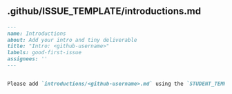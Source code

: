 ## .github/ISSUE_TEMPLATE/introductions.md


```markdown
---
name: Introductions
about: Add your intro and tiny deliverable
title: "Intro: <github-username>"
labels: good-first-issue
assignees: ''
---


Please add `introductions/<github-username>.md` using the `STUDENT_TEMPLATE.md`, and a one-line script `introductions/<github-username>-hello.sh`.